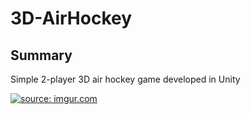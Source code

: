 # 3D-AirHockey

## Summary

Simple 2-player 3D air hockey game developed in Unity

<a href="https://imgur.com/X7jjznS"><img src="https://i.imgur.com/X7jjznS.gif" title="source: imgur.com" /></a>
<!--stackedit_data:
eyJoaXN0b3J5IjpbMjE0MzE5MzAxMl19
-->